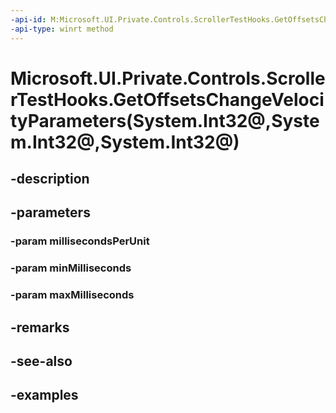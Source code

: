 ```yaml
---
-api-id: M:Microsoft.UI.Private.Controls.ScrollerTestHooks.GetOffsetsChangeVelocityParameters(System.Int32@,System.Int32@,System.Int32@)
-api-type: winrt method
---
```


# Microsoft.UI.Private.Controls.ScrollerTestHooks.GetOffsetsChangeVelocityParameters(System.Int32@,System.Int32@,System.Int32@)

<!--
public static void GetOffsetsChangeVelocityParameters (out int millisecondsPerUnit, out int minMilliseconds, out int maxMilliseconds);
-->


## -description

## -parameters

### -param millisecondsPerUnit

### -param minMilliseconds

### -param maxMilliseconds

## -remarks

## -see-also

## -examples


